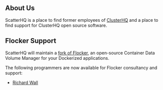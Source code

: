 ## About Us

ScatterHQ is a place to find former employees of [ClusterHQ](https://clusterhq.com)
and a place to find support for ClusterHQ open source software.

## Flocker Support

ScatterHQ will maintain a [fork of Flocker](https://github.com/ScatterHQ/flocker), an open-source Container Data Volume Manager for your Dockerized applications.

The following programmers are now available for Flocker consultancy and support:

* [Richard Wall](https://github.com/wallrj)
